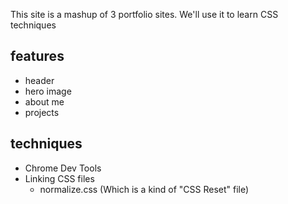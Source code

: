 This site is a mashup of 3 portfolio sites.
We'll use it to learn CSS techniques

## features

- header
- hero image
- about me
- projects

## techniques

- Chrome Dev Tools
- Linking CSS files
    - normalize.css (Which is a kind of "CSS Reset" file)